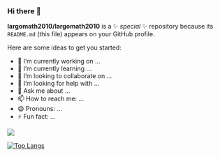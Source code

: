 ### Hi there 👋

**largomath2010/largomath2010** is a ✨ _special_ ✨ repository because its `README.md` (this file) appears on your GitHub profile.

Here are some ideas to get you started:

- 🔭 I’m currently working on ...
- 🌱 I’m currently learning ...
- 👯 I’m looking to collaborate on ...
- 🤔 I’m looking for help with ...
- 💬 Ask me about ...
- 📫 How to reach me: ...
- 😄 Pronouns: ...
- ⚡ Fun fact: ...

<picture>
  <source
    srcset="https://github-readme-stats-ruby-nine-44.vercel.app/api?username=largomath2010&show_icons=true&theme=dark"
    media="(prefers-color-scheme: dark)"
  />
  <source
    srcset="https://github-readme-stats-ruby-nine-44.vercel.app/api?username=largomath2010&show_icons=true"
    media="(prefers-color-scheme: light), (prefers-color-scheme: no-preference)"
  />
  <img src="https://github-readme-stats-ruby-nine-44.vercel.app/api?username=largomath2010&show_icons=true" />
</picture>

[![Top Langs](https://github-readme-stats-ruby-nine-44.vercel.app/api/top-langs/?username=largomath2010\&layout=donut-vertical)](https://github.com/largomath2010/github-readme-stats)
